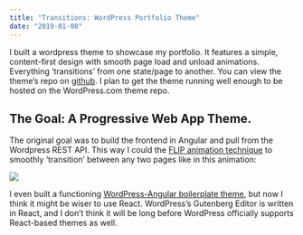 ```yaml
---
title: "Transitions: WordPress Portfolio Theme"
date: "2019-01-08"
---
```


I built a wordpress theme to showcase my portfolio. It features a simple, content-first design with smooth page load and unload animations. Everything ‘transitions’ from one state/page to another. You can view the theme’s repo on [github](https://github.com/arniebradfo/Transitions). I plan to get the theme running well enough to be hosted on the WordPress.com theme repo.

## The Goal: A Progressive Web App Theme.

The original goal was to build the frontend in Angular and pull from the Wordpress REST API. This way I could the [FLIP animation technique](https://aerotwist.com/blog/flip-your-animations/) to smoothly ‘transition’ between any two pages like in this animation:

![](https://bradford.digital/bradford-digital/wp-content/uploads/Transitions-Theme-Animation.gif)

I even built a functioning [WordPress-Angular boilerplate theme](https://github.com/arniebradfo/ng-wp-theme), but now I think it might be wiser to use React. WordPress’s Gutenberg Editor is written in React, and I don’t think it will be long before WordPress officially supports React-based themes as well.
